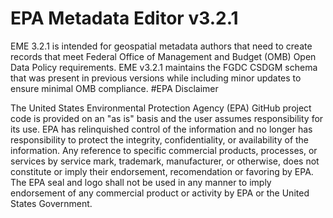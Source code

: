 # EPA Metadata Editor v3.2.1
EME 3.2.1 is intended for geospatial metadata authors that need to create records that meet Federal Office of Management and Budget (OMB) Open Data Policy requirements. EME v3.2.1 maintains the FGDC CSDGM schema that was present in previous versions while including minor updates to ensure minimal OMB compliance.
#EPA Disclaimer

The United States Environmental Protection Agency (EPA) GitHub project code is provided on an "as is" basis and the user assumes responsibility for its use. EPA has relinquished control of the information and no longer has responsibility to protect the integrity, confidentiality, or availability of the information. Any reference to specific commercial products, processes, or services by service mark, trademark, manufacturer, or otherwise, does not constitute or imply their endorsement, recomendation or favoring by EPA. The EPA seal and logo shall not be used in any manner to imply endorsement of any commercial product or activity by EPA or the United States Government.

